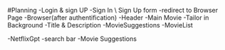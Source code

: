
#Planning
-Login & sign UP
    -Sign In \ Sign Up form
    -redirect to Browser Page
-Browser(after authentification)
    -Header
    -Main Movie
        -Tailor in Background
        -Title & Description
        -MovieSuggestions
            -MovieList

-NetflixGpt
    -search bar
    -Movie Suggestions
